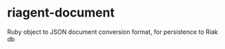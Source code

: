 riagent-document
================

Ruby object to JSON document conversion format, for persistence to Riak db
